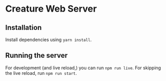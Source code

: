 # Creature Web Server

## Installation

Install dependencies using `yarn install`. 

## Running the server

For development (and live reload,) you can run `npm run live`. For skipping the live reload, run `npm run start`.
